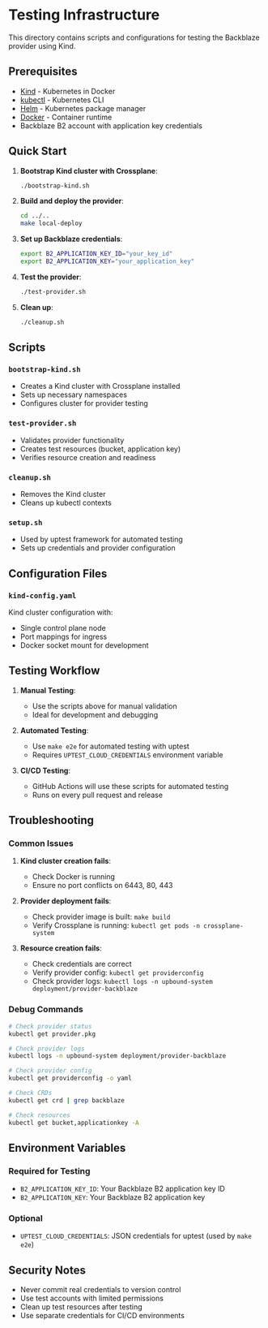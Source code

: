 # Testing Infrastructure

This directory contains scripts and configurations for testing the Backblaze provider using Kind.

## Prerequisites

- [Kind](https://kind.sigs.k8s.io/) - Kubernetes in Docker
- [kubectl](https://kubernetes.io/docs/tasks/tools/) - Kubernetes CLI
- [Helm](https://helm.sh/) - Kubernetes package manager
- [Docker](https://www.docker.com/) - Container runtime
- Backblaze B2 account with application key credentials

## Quick Start

1. **Bootstrap Kind cluster with Crossplane**:
   ```bash
   ./bootstrap-kind.sh
   ```

2. **Build and deploy the provider**:
   ```bash
   cd ../..
   make local-deploy
   ```

3. **Set up Backblaze credentials**:
   ```bash
   export B2_APPLICATION_KEY_ID="your_key_id"
   export B2_APPLICATION_KEY="your_application_key"
   ```

4. **Test the provider**:
   ```bash
   ./test-provider.sh
   ```

5. **Clean up**:
   ```bash
   ./cleanup.sh
   ```

## Scripts

### `bootstrap-kind.sh`
- Creates a Kind cluster with Crossplane installed
- Sets up necessary namespaces
- Configures cluster for provider testing

### `test-provider.sh`
- Validates provider functionality
- Creates test resources (bucket, application key)
- Verifies resource creation and readiness

### `cleanup.sh`
- Removes the Kind cluster
- Cleans up kubectl contexts

### `setup.sh`
- Used by uptest framework for automated testing
- Sets up credentials and provider configuration

## Configuration Files

### `kind-config.yaml`
Kind cluster configuration with:
- Single control plane node
- Port mappings for ingress
- Docker socket mount for development

## Testing Workflow

1. **Manual Testing**:
   - Use the scripts above for manual validation
   - Ideal for development and debugging

2. **Automated Testing**:
   - Use `make e2e` for automated testing with uptest
   - Requires `UPTEST_CLOUD_CREDENTIALS` environment variable

3. **CI/CD Testing**:
   - GitHub Actions will use these scripts for automated testing
   - Runs on every pull request and release

## Troubleshooting

### Common Issues

1. **Kind cluster creation fails**:
   - Check Docker is running
   - Ensure no port conflicts on 6443, 80, 443

2. **Provider deployment fails**:
   - Check provider image is built: `make build`
   - Verify Crossplane is running: `kubectl get pods -n crossplane-system`

3. **Resource creation fails**:
   - Check credentials are correct
   - Verify provider config: `kubectl get providerconfig`
   - Check provider logs: `kubectl logs -n upbound-system deployment/provider-backblaze`

### Debug Commands

```bash
# Check provider status
kubectl get provider.pkg

# Check provider logs
kubectl logs -n upbound-system deployment/provider-backblaze

# Check provider config
kubectl get providerconfig -o yaml

# Check CRDs
kubectl get crd | grep backblaze

# Check resources
kubectl get bucket,applicationkey -A
```

## Environment Variables

### Required for Testing
- `B2_APPLICATION_KEY_ID`: Your Backblaze B2 application key ID
- `B2_APPLICATION_KEY`: Your Backblaze B2 application key

### Optional
- `UPTEST_CLOUD_CREDENTIALS`: JSON credentials for uptest (used by `make e2e`)

## Security Notes

- Never commit real credentials to version control
- Use test accounts with limited permissions
- Clean up test resources after testing
- Use separate credentials for CI/CD environments